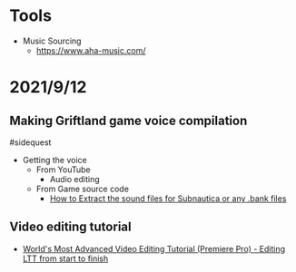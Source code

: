 # Tools
- Music Sourcing
  - https://www.aha-music.com/

# 2021/9/12
## Making Griftland game voice compilation
#sidequest
- Getting the voice
  - From YouTube
    - Audio editing
  - From Game source code
    - [How to Extract the sound files for Subnautica or any .bank files](https://www.youtube.com/watch?v=YhJcW-EkX34)

## Video editing tutorial
- [World's Most Advanced Video Editing Tutorial (Premiere Pro) - Editing LTT from start to finish](https://www.youtube.com/watch?v=O6ERELse_QY)